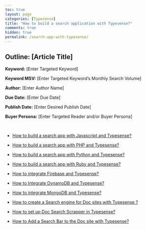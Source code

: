 ```yaml
---
toc: true
layout: page
categories: [Typesense]
title: "How to build a search application with Typesense?"
comments: true
hidden: true
permalink: /search-app-with-typesense/
---
```


## Outline: [Article Title]

**Keyword:** [Enter Targeted Keyword]

**Keyword MSV:** [Enter Targeted Keyword’s Monthly Search Volume]

**Author:** [Enter Author Name]

**Due Date:** [Enter Due Date]

**Publish Date:** [Enter Desired Publish Date]

**Buyer Persona:** [Enter Targeted Reader and/or Buyer Persona]

<br>

<ul>
<li><p><a href="https://aviyeldevrel.github.io/Aviyel-Blogs-Review/search-app-with-typesense-javascript/">How to build a search app with Javascript and Typesense?</a><p>
<li><p><a href="https://aviyeldevrel.github.io/Aviyel-Blogs-Review/search-app-with-typesense-php/">How to build a search app with PHP and Typesense?</a><p>
<li><p><a href="https://aviyeldevrel.github.io/Aviyel-Blogs-Review/search-app-with-typesense-python/">How to build a search app with Python and Typesense?</a><p>
<li><p><a href="https://aviyeldevrel.github.io/Aviyel-Blogs-Review/search-app-with-typesense-ruby/">How to build a search app with Ruby and Typesense?</a><p>
<li><p><a href="https://aviyeldevrel.github.io/Aviyel-Blogs-Review/">How to integrate Firebase and Typesense?</a><p>
<li><p><a href="https://aviyeldevrel.github.io/Aviyel-Blogs-Review/">How to Integrate DynamoDB and Typesense?</a><p>
<li><p><a href="https://aviyeldevrel.github.io/Aviyel-Blogs-Review/">How to integrate MongoDB and Typesense?</a><p>
<li><p><a href="https://aviyeldevrel.github.io/Aviyel-Blogs-Review/">How to create a Search engine for Doc sites with Typesense ?</a><p>
<li><p><a href="https://aviyeldevrel.github.io/Aviyel-Blogs-Review/">How to set up Doc Search Scrapper in Typesense?</a><p>
<li><p><a href="https://aviyeldevrel.github.io/Aviyel-Blogs-Review/">How to Add a Search Bar to the Doc site with Typesense?</a><p>
